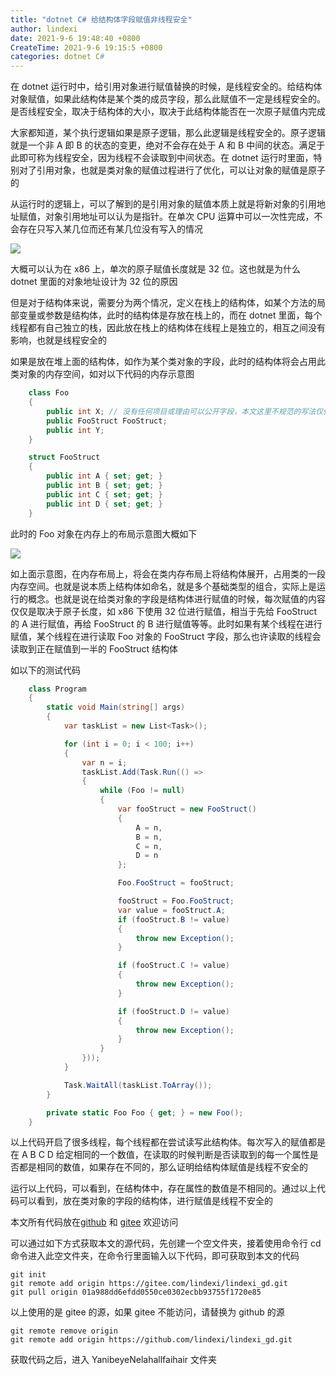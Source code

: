 ```yaml
---
title: "dotnet C# 给结构体字段赋值非线程安全"
author: lindexi
date: 2021-9-6 19:48:40 +0800
CreateTime: 2021-9-6 19:15:5 +0800
categories: dotnet C#
---
```


在 dotnet 运行时中，给引用对象进行赋值替换的时候，是线程安全的。给结构体对象赋值，如果此结构体是某个类的成员字段，那么此赋值不一定是线程安全的。是否线程安全，取决于结构体的大小，取决于此结构体能否在一次原子赋值内完成

<!--more-->


<!-- 博客 -->
<!-- 发布 -->

大家都知道，某个执行逻辑如果是原子逻辑，那么此逻辑是线程安全的。原子逻辑就是一个非 A 即 B 的状态的变更，绝对不会存在处于 A 和 B 中间的状态。满足于此即可称为线程安全，因为线程不会读取到中间状态。在 dotnet 运行时里面，特别对了引用对象，也就是类对象的赋值过程进行了优化，可以让对象的赋值是原子的

从运行时的逻辑上，可以了解到的是引用对象的赋值本质上就是将新对象的引用地址赋值，对象引用地址可以认为是指针。在单次 CPU 运算中可以一次性完成，不会存在只写入某几位而还有某几位没有写入的情况

<!-- ![](image/dotnet C# 给结构体字段赋值非线程安全/dotnet C# 给结构体字段赋值非线程安全0.png) -->

![](http://image.acmx.xyz/lindexi%2F2021961925584162.jpg)

大概可以认为在 x86 上，单次的原子赋值长度就是 32 位。这也就是为什么 dotnet 里面的对象地址设计为 32 位的原因

但是对于结构体来说，需要分为两个情况，定义在栈上的结构体，如某个方法的局部变量或参数是结构体，此时的结构体是存放在栈上的，而在 dotnet 里面，每个线程都有自己独立的栈，因此放在栈上的结构体在线程上是独立的，相互之间没有影响，也就是线程安全的

如果是放在堆上面的结构体，如作为某个类对象的字段，此时的结构体将会占用此类对象的内存空间，如对以下代码的内存示意图

```csharp
    class Foo
    {
        public int X; // 没有任何项目或理由可以公开字段，本文这里不规范的写法仅仅只是为了做演示而已 （Unity除外）
        public FooStruct FooStruct;
        public int Y;
    }

    struct FooStruct
    {
        public int A { set; get; }
        public int B { set; get; }
        public int C { set; get; }
        public int D { set; get; }
    }
```

此时的 Foo 对象在内存上的布局示意图大概如下

<!-- ![](image/dotnet C# 给结构体字段赋值非线程安全/dotnet C# 给结构体字段赋值非线程安全1.png) -->

![](http://image.acmx.xyz/lindexi%2F202196193532405.jpg)

如上面示意图，在内存布局上，将会在类内存布局上将结构体展开，占用类的一段内存空间。也就是说本质上结构体如命名，就是多个基础类型的组合，实际上是运行的概念。也就是说在给类对象的字段是结构体进行赋值的时候，每次赋值的内容仅仅是取决于原子长度，如 x86 下使用 32 位进行赋值，相当于先给 FooStruct 的 A 进行赋值，再给 FooStruct 的 B 进行赋值等等。此时如果有某个线程在进行赋值，某个线程在进行读取 Foo 对象的 FooStruct 字段，那么也许读取的线程会读取到正在赋值到一半的 FooStruct 结构体

如以下的测试代码

```csharp
    class Program
    {
        static void Main(string[] args)
        {
            var taskList = new List<Task>();

            for (int i = 0; i < 100; i++)
            {
                var n = i;
                taskList.Add(Task.Run(() =>
                {
                    while (Foo != null)
                    {
                        var fooStruct = new FooStruct()
                        {
                            A = n,
                            B = n,
                            C = n,
                            D = n
                        };

                        Foo.FooStruct = fooStruct;

                        fooStruct = Foo.FooStruct;
                        var value = fooStruct.A;
                        if (fooStruct.B != value)
                        {
                            throw new Exception();
                        }

                        if (fooStruct.C != value)
                        {
                            throw new Exception();
                        }

                        if (fooStruct.D != value)
                        {
                            throw new Exception();
                        }
                    }
                }));
            }

            Task.WaitAll(taskList.ToArray());
        }

        private static Foo Foo { get; } = new Foo();
    }
```

以上代码开启了很多线程，每个线程都在尝试读写此结构体。每次写入的赋值都是在 A B C D 给定相同的一个数值，在读取的时候判断是否读取到的每一个属性是否都是相同的数值，如果存在不同的，那么证明给结构体赋值是线程不安全的

运行以上代码，可以看到，在结构体中，存在属性的数值是不相同的。通过以上代码可以看到，放在类对象的字段的结构体，进行赋值是线程不安全的

本文所有代码放在[github](https://github.com/lindexi/lindexi_gd/tree/01a988dd6efdd0550ce0302ecbb93755f1720e85/YanibeyeNelahallfaihair) 和 [gitee](https://gitee.com/lindexi/lindexi_gd/tree/01a988dd6efdd0550ce0302ecbb93755f1720e85/YanibeyeNelahallfaihair) 欢迎访问

可以通过如下方式获取本文的源代码，先创建一个空文件夹，接着使用命令行 cd 命令进入此空文件夹，在命令行里面输入以下代码，即可获取到本文的代码

```
git init
git remote add origin https://gitee.com/lindexi/lindexi_gd.git
git pull origin 01a988dd6efdd0550ce0302ecbb93755f1720e85
```

以上使用的是 gitee 的源，如果 gitee 不能访问，请替换为 github 的源

```
git remote remove origin
git remote add origin https://github.com/lindexi/lindexi_gd.git
```

获取代码之后，进入 YanibeyeNelahallfaihair 文件夹

